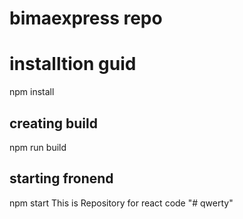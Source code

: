 # bimaexpress repo
# installtion guid
npm install

## creating build
npm run build

## starting fronend
npm start
This is Repository for react code
"# qwerty" 
